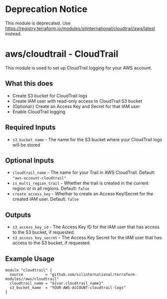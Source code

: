 # Deprecation Notice

This module is deprecated. Use https://registry.terraform.io/modules/silinternational/cloudtrail/aws/latest instead.

# aws/cloudtrail - CloudTrail
This module is used to set up CloudTrail logging for your AWS account.

## What this does

 - Create S3 bucket for CloudTrail logs
 - Create IAM user with read-only access to CloudTrail S3 bucket
 - (Optional:) Create an Access Key and Secret for that IAM user
 - Enable CloudTrail logging

## Required Inputs

- `s3_bucket_name` - The name for the S3 bucket where your CloudTrail logs will be stored

## Optional Inputs

- `cloudtrail_name` - The name for your Trail in AWS CloudTrail. Default: `"aws-account-cloudtrail"`
- `is_multi_region_trail` - Whether the trail is created in the current region or in all regions. Default: `false`
- `create_access_key` - Whether to create an Access Key/Secret for the created IAM user. Default: `false`

## Outputs

- `s3_access_key_id` - The Access Key ID for the IAM user that has access to the S3 bucket, if requested.
- `s3_access_key_secret` - The Access Key Secret for the IAM user that has access to the S3 bucket, if requested.

## Example Usage

```hcl
module "cloudtrail" {
  source          = "github.com/silinternational/terraform-modules//aws/cloudtrail"
  cloudtrail_name = "${var.cloudtrail_name}"
  s3_bucket_name  = "YOUR-AWS-ACCOUNT-cloudtrail-logs"
}
```

